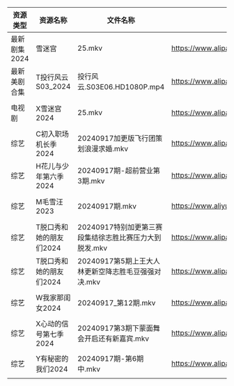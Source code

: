 | 资源类型     | 资源名称           | 文件名称                              | 分享链接                                      | 更新时间                |
| -------- | -------------- | --------------------------------- | ----------------------------------------- | ------------------- |
| 最新剧集2024 | 雪迷宫            | 25.mkv                            | https://www.alipan.com/s/21ZaMAcPp5D      | 2024-09-17 19:10:29 |
| 最新美剧合集   | T投行风云S03_2024  | 投行风云.S03E06.HD1080P.mp4           | https://www.alipan.com/s/r4CJznux8Zc      | 2024-09-17 12:07:02 |
| 电视剧      | X雪迷宫2024       | 25.mkv                            | https://www.alipan.com/s/aNWhabiRP3d      | 2024-09-17 19:07:19 |
| 综艺       | C初入职场机长季2024   | 20240917加更版飞行团策划浪漫求婚.mkv          | https://www.alipan.com/s/a9hmC3o2B18      | 2024-09-17 14:07:49 |
| 综艺       | H花儿与少年第六季2024  | 20240917期-超前营业第3期.mkv             | https://www.alipan.com/s/etrBePtYsJ7      | 2024-09-17 14:08:07 |
| 综艺       | M毛雪汪2023       | 20240917期.mkv                     | https://www.aliyundrive.com/s/asPqfgPRqAg | 2024-09-17 14:08:30 |
| 综艺       | T脱口秀和她的朋友们2024 | 20240917特别加更第三赛段集结徐志胜比赛压力大到脱发.mkv | https://www.alipan.com/s/MNa2s9FkJzL      | 2024-09-17 19:09:03 |
| 综艺       | T脱口秀和她的朋友们2024 | 20240917第5期上王大人林更新空降志胜毛豆强强对决.mkv  | https://www.alipan.com/s/MNa2s9FkJzL      | 2024-09-17 20:09:03 |
| 综艺       | W我家那闺女2024     | 20240917_第12期.mkv                 | https://www.alipan.com/s/6Zh3yAep1kC      | 2024-09-17 14:09:31 |
| 综艺       | X心动的信号第七季2024  | 20240917第3期下蒙面舞会开启还有新嘉宾.mkv       | https://www.alipan.com/s/wQqfQxMS8Sx      | 2024-09-17 20:09:29 |
| 综艺       | Y有秘密的我们2024    | 20240917期-第6期中.mkv                | https://www.alipan.com/s/knSE43DBBa6      | 2024-09-17 14:09:47 |
